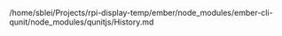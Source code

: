 /home/sblei/Projects/rpi-display-temp/ember/node_modules/ember-cli-qunit/node_modules/qunitjs/History.md